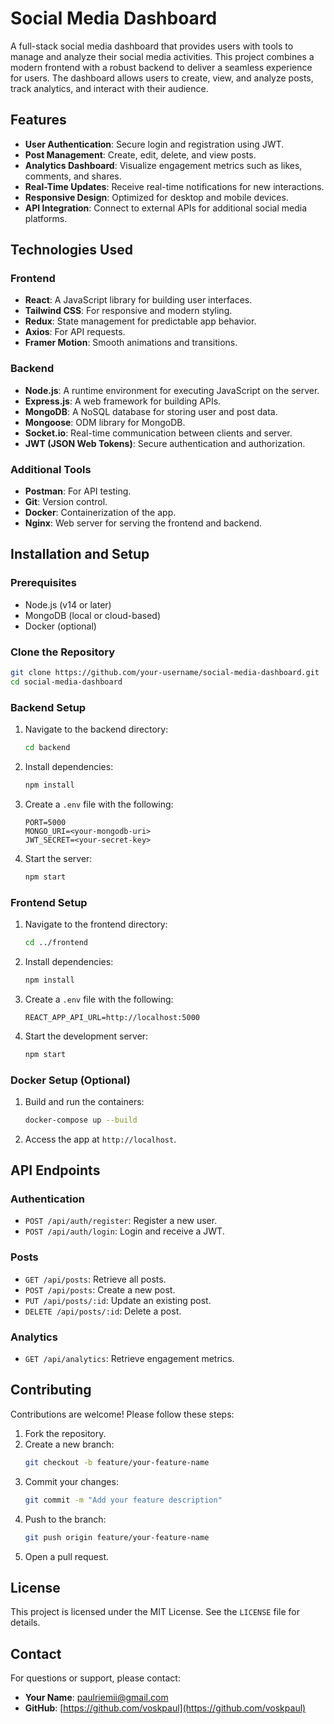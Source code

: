 # Social Media Dashboard

A full-stack social media dashboard that provides users with tools to manage and analyze their social media activities. This project combines a modern frontend with a robust backend to deliver a seamless experience for users. The dashboard allows users to create, view, and analyze posts, track analytics, and interact with their audience.

## Features

- **User Authentication**: Secure login and registration using JWT.
- **Post Management**: Create, edit, delete, and view posts.
- **Analytics Dashboard**: Visualize engagement metrics such as likes, comments, and shares.
- **Real-Time Updates**: Receive real-time notifications for new interactions.
- **Responsive Design**: Optimized for desktop and mobile devices.
- **API Integration**: Connect to external APIs for additional social media platforms.

## Technologies Used

### Frontend
- **React**: A JavaScript library for building user interfaces.
- **Tailwind CSS**: For responsive and modern styling.
- **Redux**: State management for predictable app behavior.
- **Axios**: For API requests.
- **Framer Motion**: Smooth animations and transitions.

### Backend
- **Node.js**: A runtime environment for executing JavaScript on the server.
- **Express.js**: A web framework for building APIs.
- **MongoDB**: A NoSQL database for storing user and post data.
- **Mongoose**: ODM library for MongoDB.
- **Socket.io**: Real-time communication between clients and server.
- **JWT (JSON Web Tokens)**: Secure authentication and authorization.

### Additional Tools
- **Postman**: For API testing.
- **Git**: Version control.
- **Docker**: Containerization of the app.
- **Nginx**: Web server for serving the frontend and backend.

## Installation and Setup

### Prerequisites
- Node.js (v14 or later)
- MongoDB (local or cloud-based)
- Docker (optional)

### Clone the Repository
```bash
git clone https://github.com/your-username/social-media-dashboard.git
cd social-media-dashboard
```

### Backend Setup
1. Navigate to the backend directory:
   ```bash
   cd backend
   ```
2. Install dependencies:
   ```bash
   npm install
   ```
3. Create a `.env` file with the following:
   ```env
   PORT=5000
   MONGO_URI=<your-mongodb-uri>
   JWT_SECRET=<your-secret-key>
   ```
4. Start the server:
   ```bash
   npm start
   ```

### Frontend Setup
1. Navigate to the frontend directory:
   ```bash
   cd ../frontend
   ```
2. Install dependencies:
   ```bash
   npm install
   ```
3. Create a `.env` file with the following:
   ```env
   REACT_APP_API_URL=http://localhost:5000
   ```
4. Start the development server:
   ```bash
   npm start
   ```

### Docker Setup (Optional)
1. Build and run the containers:
   ```bash
   docker-compose up --build
   ```
2. Access the app at `http://localhost`.

## API Endpoints

### Authentication
- `POST /api/auth/register`: Register a new user.
- `POST /api/auth/login`: Login and receive a JWT.

### Posts
- `GET /api/posts`: Retrieve all posts.
- `POST /api/posts`: Create a new post.
- `PUT /api/posts/:id`: Update an existing post.
- `DELETE /api/posts/:id`: Delete a post.

### Analytics
- `GET /api/analytics`: Retrieve engagement metrics.

## Contributing

Contributions are welcome! Please follow these steps:
1. Fork the repository.
2. Create a new branch:
   ```bash
   git checkout -b feature/your-feature-name
   ```
3. Commit your changes:
   ```bash
   git commit -m "Add your feature description"
   ```
4. Push to the branch:
   ```bash
   git push origin feature/your-feature-name
   ```
5. Open a pull request.

## License

This project is licensed under the MIT License. See the `LICENSE` file for details.

## Contact

For questions or support, please contact:
- **Your Name**: [paulriemii@gmail.com](mailto:paulriemii@gmail.com)
- **GitHub**: [https://github.com/voskpaul](https://github.com/voskpaul)
